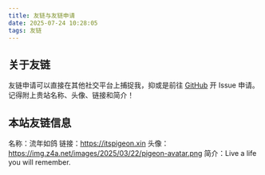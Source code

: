 ```yaml
---
title: 友链与友链申请
date: 2025-07-24 10:28:05
tags: 友链
---
```

## 关于友链

友链申请可以直接在其他社交平台上捕捉我，抑或是前往 [GitHub](https://github.com/Pigeon0v0/blog) 开 Issue 申请。记得附上贵站名称、头像、链接和简介！

## 本站友链信息

名称：流年如鸽
链接：https://itspigeon.xin
头像：https://img.z4a.net/images/2025/03/22/pigeon-avatar.png
简介：Live a life you will remember. 
